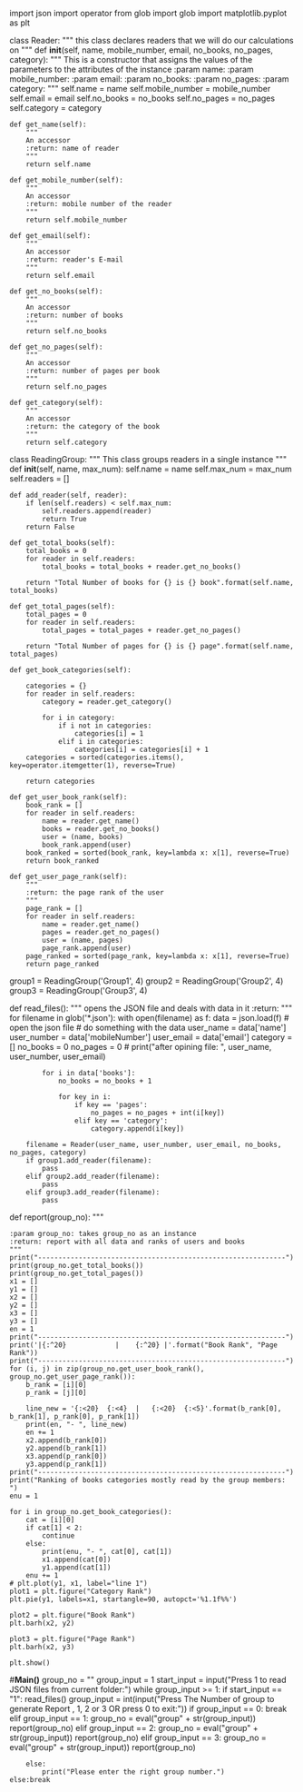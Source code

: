 import json
import operator
from glob import glob
import matplotlib.pyplot as plt


class Reader:
    """
    this class declares readers that we will do our calculations on
    """
    def __init__(self, name, mobile_number, email, no_books, no_pages, category):
        """
        This is a constructor that assigns the values of the parameters to the attributes of the instance
        :param name:
        :param mobile_number:
        :param email:
        :param no_books:
        :param no_pages:
        :param category:
        """
        self.name = name
        self.mobile_number = mobile_number
        self.email = email
        self.no_books = no_books
        self.no_pages = no_pages
        self.category = category

    def get_name(self):
        """
        An accessor
        :return: name of reader
        """
        return self.name

    def get_mobile_number(self):
        """
        An accessor
        :return: mobile number of the reader
        """
        return self.mobile_number

    def get_email(self):
        """
        An accessor
        :return: reader's E-mail
        """
        return self.email

    def get_no_books(self):
        """
        An accessor
        :return: number of books
        """
        return self.no_books

    def get_no_pages(self):
        """
        An accessor
        :return: number of pages per book
        """
        return self.no_pages

    def get_category(self):
        """
        An accessor
        :return: the category of the book
        """
        return self.category


class ReadingGroup:
    """
    This class groups readers in  a single instance
    """
    def __init__(self, name, max_num):
        self.name = name
        self.max_num = max_num
        self.readers = []

    def add_reader(self, reader):
        if len(self.readers) < self.max_num:
            self.readers.append(reader)
            return True
        return False

    def get_total_books(self):
        total_books = 0
        for reader in self.readers:
            total_books = total_books + reader.get_no_books()

        return "Total Number of books for {} is {} book".format(self.name, total_books)

    def get_total_pages(self):
        total_pages = 0
        for reader in self.readers:
            total_pages = total_pages + reader.get_no_pages()

        return "Total Number of pages for {} is {} page".format(self.name, total_pages)

    def get_book_categories(self):

        categories = {}
        for reader in self.readers:
            category = reader.get_category()

            for i in category:
                if i not in categories:
                    categories[i] = 1
                elif i in categories:
                    categories[i] = categories[i] + 1
        categories = sorted(categories.items(), key=operator.itemgetter(1), reverse=True)

        return categories

    def get_user_book_rank(self):
        book_rank = []
        for reader in self.readers:
            name = reader.get_name()
            books = reader.get_no_books()
            user = (name, books)
            book_rank.append(user)
        book_ranked = sorted(book_rank, key=lambda x: x[1], reverse=True)
        return book_ranked

    def get_user_page_rank(self):
        """
        :return: the page rank of the user
        """
        page_rank = []
        for reader in self.readers:
            name = reader.get_name()
            pages = reader.get_no_pages()
            user = (name, pages)
            page_rank.append(user)
        page_ranked = sorted(page_rank, key=lambda x: x[1], reverse=True)
        return page_ranked


group1 = ReadingGroup('Group1', 4)
group2 = ReadingGroup('Group2', 4)
group3 = ReadingGroup('Group3', 4)


def read_files():
    """
    opens the JSON file and deals with data in it
    :return:
    """
    for filename in glob('*.json'):
        with open(filename) as f:
            data = json.load(f)  # open the json file
            # do something with the data
            user_name = data['name']
            user_number = data['mobileNumber']
            user_email = data['email']
            category = []
            no_books = 0
            no_pages = 0
            # print("after opining file: ", user_name, user_number, user_email)

            for i in data['books']:
                no_books = no_books + 1

                for key in i:
                    if key == 'pages':
                        no_pages = no_pages + int(i[key])
                    elif key == 'category':
                        category.append(i[key])

        filename = Reader(user_name, user_number, user_email, no_books, no_pages, category)
        if group1.add_reader(filename):
            pass
        elif group2.add_reader(filename):
            pass
        elif group3.add_reader(filename):
            pass


def report(group_no):
    """

    :param group_no: takes group_no as an instance
    :return: report with all data and ranks of users and books
    """
    print("-------------------------------------------------------------")
    print(group_no.get_total_books())
    print(group_no.get_total_pages())
    x1 = []
    y1 = []
    x2 = []
    y2 = []
    x3 = []
    y3 = []
    en = 1
    print("-------------------------------------------------------------")
    print('|{:^20}            |    {:^20} |'.format("Book Rank", "Page Rank"))
    print("-------------------------------------------------------------")
    for (i, j) in zip(group_no.get_user_book_rank(), group_no.get_user_page_rank()):
        b_rank = [i][0]
        p_rank = [j][0]

        line_new = '{:<20}  {:<4}  |   {:<20}  {:<5}'.format(b_rank[0], b_rank[1], p_rank[0], p_rank[1])
        print(en, "- ", line_new)
        en += 1
        x2.append(b_rank[0])
        y2.append(b_rank[1])
        x3.append(p_rank[0])
        y3.append(p_rank[1])
    print("-------------------------------------------------------------")
    print("Ranking of books categories mostly read by the group members: ")
    enu = 1

    for i in group_no.get_book_categories():
        cat = [i][0]
        if cat[1] < 2:
            continue
        else:
            print(enu, "- ", cat[0], cat[1])
            x1.append(cat[0])
            y1.append(cat[1])
        enu += 1
    # plt.plot(y1, x1, label="line 1")
    plot1 = plt.figure("Category Rank")
    plt.pie(y1, labels=x1, startangle=90, autopct='%1.1f%%')

    plot2 = plt.figure("Book Rank")
    plt.barh(x2, y2)

    plot3 = plt.figure("Page Rank")
    plt.barh(x2, y3)

    plt.show()

#__________Main()__________
group_no = ""
group_input = 1
start_input = input("Press 1 to read JSON files from current folder:")
while group_input >= 1:
    if start_input == "1":
        read_files()
        group_input = int(input("Press The Number of group to generate Report , 1, 2 or 3 OR press 0 to exit:"))
        if group_input == 0:
            break
        elif group_input == 1:
            group_no = eval("group" + str(group_input))
            report(group_no)
        elif group_input == 2:
            group_no = eval("group" + str(group_input))
            report(group_no)
        elif group_input == 3:
            group_no = eval("group" + str(group_input))
            report(group_no)

        else:
            print("Please enter the right group number.")
    else:break
